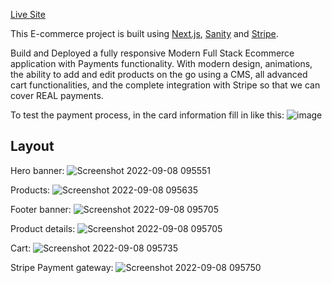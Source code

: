 [Live Site](https://kl-audio.vercel.app/)

This E-commerce project is built using [Next.js](https://nextjs.org/), [Sanity](https://www.sanity.io/) and [Stripe](https://stripe.com/).

Build and Deployed a fully responsive Modern Full Stack Ecommerce application with Payments functionality. With modern design, animations, the ability to add and edit products on the go using a CMS, all advanced cart functionalities, and the complete integration with Stripe so that we can cover REAL payments. 

To test the payment process, in the card information fill in like this:
![image](https://user-images.githubusercontent.com/67879767/189141618-5fb40473-3454-489b-910f-680d967bb0dd.png)

## Layout

Hero banner:
![Screenshot 2022-09-08 095551](https://user-images.githubusercontent.com/67879767/189141786-fda67b6d-c53a-41b7-8bea-cf571d4aac9a.jpg)

Products: 
![Screenshot 2022-09-08 095635](https://user-images.githubusercontent.com/67879767/189141830-df544b33-8088-441a-a338-16865cc5644a.jpg)

Footer banner:
![Screenshot 2022-09-08 095705](https://user-images.githubusercontent.com/67879767/189141900-a73f6f37-4d66-4daf-be6e-9570b8a05d99.jpg)

Product details:
![Screenshot 2022-09-08 095705](https://user-images.githubusercontent.com/67879767/189142211-7befba07-0a07-441d-8d20-1439462c46e2.jpg)

Cart:
![Screenshot 2022-09-08 095735](https://user-images.githubusercontent.com/67879767/189142287-6b8d990e-97d4-4005-9fc3-b2843c2618b9.jpg)

Stripe Payment gateway:
![Screenshot 2022-09-08 095750](https://user-images.githubusercontent.com/67879767/189142340-23d949d2-ec31-4d1f-8739-a39ac5d01c49.jpg)




